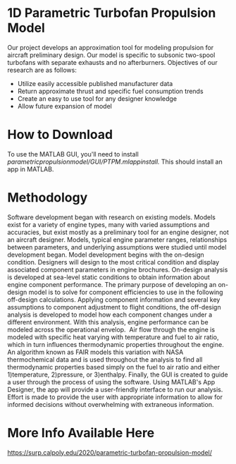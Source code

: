 # 1D Parametric Turbofan Propulsion Model
Our project develops an approximation tool for modeling propulsion for aircraft preliminary design. 
Our model is specific to subsonic two-spool turbofans with separate exhausts and no afterburners. Objectives of our research are as follows:
- Utilize easily accessible published manufacturer data
- Return approximate thrust and specific fuel consumption trends
- Create an easy to use tool for any designer knowledge
- Allow future expansion of model

# How to Download
To use the MATLAB GUI, you'll need to install *parametricpropulsionmodel/GUI/PTPM.mlappinstall.* This should install an app in MATLAB.

# Methodology
Software development began with research on existing models. Models exist for a variety of engine types, many with varied assumptions and accuracies, but exist mostly as a preliminary tool for an engine designer, not an aircraft designer. Models, typical engine parameter ranges, relationships between parameters, and underlying assumptions were studied until model development began.
Model development begins with the on-design condition. Designers will design to the most critical condition and display associated component parameters in engine brochures. On-design analysis is developed at sea-level static conditions to obtain information about engine component performance. The primary purpose of developing an on-design model is to solve for component efficiencies to use in the following off-design calculations.
Applying component information and several key assumptions to component adjustment to flight conditions, the off-design analysis is developed to model how each component changes under a different environment.  With this analysis, engine performance can be modeled across the operational envelop. ​
Air flow through the engine is modeled with specific heat varying with temperature and fuel to air ratio, which in turn influences thermodynamic properties throughout the engine. An algorithm known as FAIR models this variation with NASA thermochemical data and is used throughout the analysis to find all thermodynamic  properties based simply on the fuel to air ratio and either 1)temperature, 2)pressure, or 3)enthalpy.
Finally, the GUI is created to guide a user through the process of using the software. Using MATLAB's App Designer, the app will provide a user-friendly interface to run our analysis. Effort is made to provide the user with appropriate information to allow for informed decisions without overwhelming with extraneous information.

# More Info Available Here
https://surp.calpoly.edu/2020/parametric-turbofan-propulsion-model/
